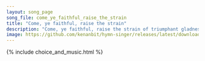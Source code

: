 ```yaml
---
layout: song_page
song_file: come_ye_faithful_raise_the_strain
title: "Come, ye faithful, raise the strain"
description: "Come, ye faithful, raise the strain of triumphant gladness! God hath brought forth Israel into joy from sadness, loosed from Pharaeh's bitter yoke Jac... english christian easter 4part chords"
image: https://github.com/kenanbit/hymn-singer/releases/latest/download/come_ye_faithful_raise_the_strain-trad.png
---
```


{% include choice_and_music.html %}